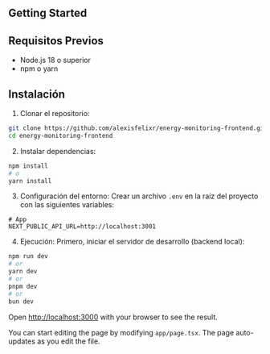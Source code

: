 ## Getting Started

## Requisitos Previos

- Node.js 18 o superior
- npm o yarn

## Instalación

1. Clonar el repositorio:
```bash
git clone https://github.com/alexisfelixr/energy-monitoring-frontend.git
cd energy-monitoring-frontend
```

2. Instalar dependencias:
```bash
npm install
# o
yarn install
```

3. Configuración del entorno:
Crear un archivo `.env` en la raíz del proyecto con las siguientes variables:

```
# App
NEXT_PUBLIC_API_URL=http://localhost:3001
```

4. Ejecución:
Primero, iniciar el servidor de desarrollo (backend local):

```bash
npm run dev
# or
yarn dev
# or
pnpm dev
# or
bun dev
```

Open [http://localhost:3000](http://localhost:3000) with your browser to see the result.

You can start editing the page by modifying `app/page.tsx`. The page auto-updates as you edit the file.
